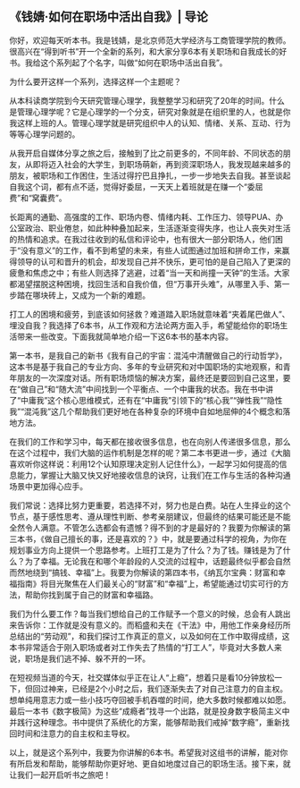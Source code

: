 ## 《钱婧·如何在职场中活出自我》| 导论

你好，欢迎每天听本书。我是钱婧，是北京师范大学经济与工商管理学院的教师。很高兴在“得到听书”开一个全新的系列，和大家分享6本有关职场和自我成长的好书。我给这个系列起了个名字，叫做“如何在职场中活出自我”。

为什么要开这样一个系列，选择这样一个主题呢？

从本科读商学院到今天研究管理心理学，我整整学习和研究了20年的时间。什么是管理心理学呢？它是心理学的一个分支，研究对象就是在组织里的人，也就是你我这样上班的人。管理心理学就是研究组织中人的认知、情绪、关系、互动、行为等等心理学问题的。

从我开启自媒体分享之旅之后，接触到了比之前更多的，不同年龄、不同状态的朋友，从即将迈入社会的大学生，到职场萌新，再到资深职场人，我发现越来越多的朋友，被职场和工作困住，生活过得拧巴且挣扎，一步一步地失去自我。甚至谈起自我这个词，都有点不适，觉得好委屈，一天天上着班就是在赚一个“委屈费”和“窝囊费”。

长距离的通勤、高强度的工作、职场内卷、情绪内耗、工作压力、领导PUA、办公室政治、职业倦怠，如此种种叠加起来，生活逐渐变得失序，也让人丧失对生活的热情和追求。在我过往收到的私信和评论中，也有很大一部分职场人，他们困于“没有意义”的工作，看不到希望的未来，有些人试图通过加班和拼命工作，来赢得领导的认可和晋升的机会，‌却发现自己并不快乐，更可怕的是自己陷入了更深的疲惫和焦虑之中；有些人则选择了逃避，‌过着“当一天和尚撞一天钟”的生活。大家都渴望摆脱这种困境，‌找回生活和自我价值，但“万事开头难”，从哪里入手、第一步踏在哪块砖上，又成为一个新的难题。

打工人的困境和疲劳，到底该如何拯救？难道踏入职场就意味着“夹着尾巴做人”、埋没自我？我选择了6本书，从工作观和方法论两方面入手，希望能给你的职场生活带来一些改变。下面我就简单地介绍一下这6本书的基本内容。

第一本书，是我自己的新书《我有自己的宇宙：混沌中清醒做自己的行动哲学》，这本书是基于我自己的专业方向、多年的专业研究和对中国职场的实地观察，和青年朋友的一次深度对话。所有职场烦恼的解决方案，最终还是要回到自己这里，要在“做自己”和“随大流”中间找到一个平衡点、一个中庸我的状态。我在书中讲了“中庸我”这个核心思维模式，还有在“中庸我”引领下的“核心我”“弹性我”“隐性我”“混沌我”这几个帮助我们更好地在各种复杂的环境中自如地屈伸的4个概念和落地方法。

在我们的工作和学习中，每天都在接收很多信息，也在向别人传递很多信息，那么在这个过程中，我们大脑的运作机制是怎样的呢？第二本书更进一步，通过《大脑喜欢听你这样说：利用12个认知原理决定别人记住什么》，一起学习如何提高的信息能力，掌握让大脑又快又好地接收信息的诀窍，让我们在工作与生活的各种沟通场景中更加得心应手。

我们常说：选择比努力更重要，若选择不对，努力也是白费。站在人生择业的这个节点，基于感性思考、遵从理性判断、参考亲朋建议，但最终的结果可能还是不能全然令人满意。不管怎么选都会有遗憾？得不到的才是最好的？我要为你解读的第三本书，《做自己擅长的事，还是喜欢的？》中，就是要通过科学的视角，为你在规划事业方向上提供一个思路参考。上班打工是为了什么？为了钱。赚钱是为了什么？为了幸福。无论我在和哪个年龄段的人交流的过程中，话题最终似乎都会自然而然地绕到“搞钱、幸福”上。我要为你解读的第四本书，《纳瓦尔宝典：财富和幸福指南》将目光聚焦在人们最关心的“财富”和“幸福”上，希望能通过切实可行的方法，帮助你找到属于自己的财富和幸福路。

我们为什么要工作？每当我们想给自己的工作赋予一个意义的时候，总会有人跳出来告诉你：工作就是没有意义的。而稻盛和夫在《干法》中，用他工作亲身经历所总结出的“劳动观”，和我们探讨工作真正的意义，以及如何在工作中取得成绩，这本书非常适合于刚入职场或者对工作失去了热情的“打工人”，毕竟对大多数人来说，职场是我们逃不掉、躲不开的一环。

在短视频当道的今天，社交媒体似乎正在让人“上瘾”，想着只是看10分钟放松一下，但回过神来，已经是2个小时之后，我们逐渐失去了对自己注意力的自主权。想单纯用意志力或一些小技巧夺回被手机吞噬的时间，绝大多数时候都难以如愿。最后一本书《数字极简》为这些“成瘾者”找寻一个出路，就是投身数字极简主义中并践行这种理念。书中提供了系统化的方案，‌能够帮助我们戒掉“数字瘾”，重新找回时间和注意力的自主权和主导权。

以上，就是这个系列中，我要为你讲解的6本书。希望我对这组书的讲解，能对你有所启发和帮助，能够帮助你更好地、更自如地度过自己的职场生活。接下来，就让我们一起开启听书之旅吧！

